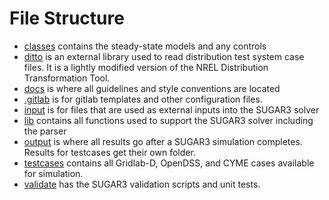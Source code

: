 # File Structure
* [classes](../classes) contains the steady-state models and any controls
* [ditto](../ditto) is an external library used to read distribution test system case files.
    It is a lightly modified version of the NREL Distribution Transformation Tool.
* [docs](../docs) is where all guidelines and style conventions are located
* [.gitlab](../.gitlab) is for gitlab templates and other configuration files.
* [input](../input) is for files that are used as external inputs into the SUGAR3 solver
* [lib](../lib) contains all functions used to support the SUGAR3 solver including the parser
* [output](../output) is where all results go after a SUGAR3 simulation completes. Results
    for testcases get their own folder.
* [testcases](../testcases) contains all Gridlab-D, OpenDSS, and CYME cases available for simulation.
* [validate](../validate) has the SUGAR3 validation scripts and unit tests.